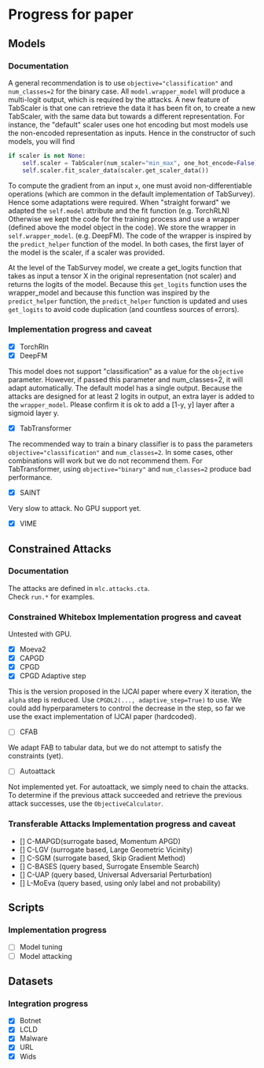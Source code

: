 # Progress for paper

## Models

### Documentation
A general recommendation is to use `objective="classification"` and `num_classes=2` for the binary case.
All `model.wrapper_model` will produce a multi-logit output, which is required by the attacks.
A new feature of TabScaler is that one can retrieve the data it has been fit on, to create a new TabScaler, with the same data but towards a different representation.
For instance, the "default" scaler uses one hot encoding but most models use the non-encoded representation as inputs.
Hence in the constructor of such models, you will find
```python
if scaler is not None:
    self.scaler = TabScaler(num_scaler="min_max", one_hot_encode=False)
    self.scaler.fit_scaler_data(scaler.get_scaler_data())
```

To compute the gradient from an input `x`, one must avoid non-differentiable operations (which are common in the default implementation of TabSurvey). 
Hence some adaptations were required.
When "straight forward" we adapted the `self.model` attribute and the fit function (e.g. TorchRLN)
Otherwise we kept the code for the training process and use a wrapper (defined above the model object in the code). We store the wrapper in `self.wrapper_model`. (e.g. DeepFM). 
The code of the wrapper is inspired by the `predict_helper` function of the model.
In both cases, the first layer of the model is the scaler, if a scaler was provided.

At the level of the TabSurvey model, we create a get_logits function that takes as input a tensor X in the original representation (not scaler) and returns the logits of the model.
Because this `get_logits` function uses the wrapper_model and because this function was inspired by the `predict_helper` function, the `predict_helper` function is updated and uses `get_logits` to avoid code duplication (and countless sources of errors).

### Implementation progress and caveat

- [x] TorchRln
- [x] DeepFM 

This model does not support "classification" as a value for the `objective` parameter.
However, if passed this parameter and num_classes=2, it will adapt automatically.
The default model has a single output. 
Because the attacks are designed for at least 2 logits in output, an extra layer is added to the `wrapper_model`.
Please confirm it is ok to add a [1-y, y] layer after a sigmoid layer y.

- [x] TabTransformer

The recommended way to train a binary classifier is to pass the parameters `objective="classification"` and `num_classes=2`.
In some cases, other combinations will work but we do not recommend them.
For TabTransformer, using `objective="binary"` and `num_classes=2` produce bad performance.

- [x] SAINT 

Very slow to attack. No GPU support yet.

- [x] VIME 

## Constrained Attacks

### Documentation

The attacks are defined in `mlc.attacks.cta`.  
Check `run.*` for examples.

### Constrained Whitebox Implementation progress and caveat

Untested with GPU.

- [x] Moeva2
- [x] CAPGD
- [x] CPGD
- [x] CPGD Adaptive step

This is the version proposed in the IJCAI paper where every X iteration, the `alpha` step is reduced.
Use `CPGDL2(..., adaptive_step=True)` to use.
We could add hyperparameters to control the decrease in the step, so far we use the exact implementation of IJCAI paper (hardcoded).

- [ ] CFAB

We adapt FAB to tabular data, but we do not attempt to satisfy the constraints (yet).

- [ ] Autoattack

Not implemented yet.
For autoattack, we simply need to chain the attacks. 
To determine if the previous attack succeeded and retrieve the previous attack successes, use the `ObjectiveCalculator`. 

### Transferable Attacks Implementation progress and caveat
- [] C-MAPGD(surrogate based, Momentum APGD)
- [] C-LGV (surrogate based, Large Geometric Vicinity)
- [] C-SGM (surrogate based, Skip Gradient Method)
- [] C-BASES (query based, Surrogate Ensemble Search)
- [] C-UAP (query based, Universal Adversarial Perturbation)
- [] L-MoEva (query based, using only label and not probability)

## Scripts

### Implementation progress 

- [ ] Model tuning
- [ ] Model attacking

## Datasets

### Integration progress

- [x] Botnet
- [x] LCLD
- [x] Malware
- [x] URL
- [x] Wids
